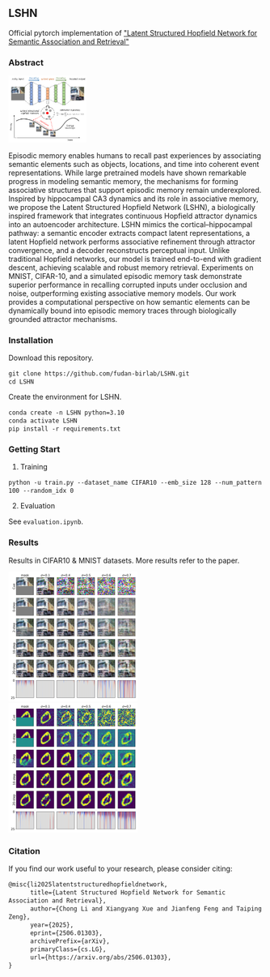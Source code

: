 ## LSHN
Official pytorch implementation of ["Latent Structured Hopfield Network for Semantic Association and Retrieval"](https://arxiv.org/abs/2506.01303)

### Abstract

<img src=".\assets\method.jpeg" alt="method" style="zoom: 15%;" />

Episodic memory enables humans to recall past experiences by associating semantic elements such as objects, locations, and time into coherent event representations. While large pretrained models have shown remarkable progress in modeling semantic memory, the mechanisms for forming associative structures that support episodic memory remain underexplored. Inspired by hippocampal CA3 dynamics and its role in associative memory, we propose the Latent Structured Hopfield Network (LSHN), a biologically inspired framework that integrates continuous Hopfield attractor dynamics into an autoencoder architecture. LSHN mimics the cortical–hippocampal pathway: a semantic encoder extracts compact latent representations, a latent Hopfield network performs associative refinement through attractor convergence, and a decoder reconstructs perceptual input. Unlike traditional Hopfield networks, our model is trained end-to-end with gradient descent, achieving scalable and robust memory retrieval. Experiments on MNIST, CIFAR-10, and a simulated episodic memory task demonstrate superior performance in recalling corrupted inputs under occlusion and noise, outperforming existing associative memory models. Our work provides a computational perspective on how semantic elements can be dynamically bound into episodic memory traces through biologically grounded attractor mechanisms.


### Installation

Download this repository.

```
git clone https://github.com/fudan-birlab/LSHN.git
cd LSHN
```

Create the environment for LSHN.

```
conda create -n LSHN python=3.10
conda activate LSHN
pip install -r requirements.txt
```

### Getting Start

1. Training

```
python -u train.py --dataset_name CIFAR10 --emb_size 128 --num_pattern 100 --random_idx 0 
```

2. Evaluation

See `evaluation.ipynb`.

### Results

Results in CIFAR10 & MNIST datasets. More results refer to the paper.

<img src=".\assets\result-cifar10.jpeg" alt="eval-results" style="zoom:25%;" />

<img src=".\assets\result-mnist.jpeg" alt="within-Wen" style="zoom:25%;" />

### Citation

If you find our work useful to your research, please consider citing:

```
@misc{li2025latentstructuredhopfieldnetwork,
      title={Latent Structured Hopfield Network for Semantic Association and Retrieval}, 
      author={Chong Li and Xiangyang Xue and Jianfeng Feng and Taiping Zeng},
      year={2025},
      eprint={2506.01303},
      archivePrefix={arXiv},
      primaryClass={cs.LG},
      url={https://arxiv.org/abs/2506.01303}, 
}
```